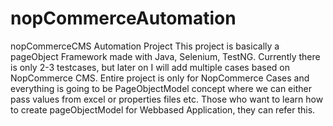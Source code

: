 # nopCommerceAutomation
nopCommerceCMS Automation Project
This project is basically a pageObject Framework made with Java, Selenium, TestNG. Currently there is only 2-3 testcases, but later on I 
will add multiple cases based on NopCommerce CMS. Entire project is only for NopCommerce Cases and everything is going to be PageObjectModel
concept where we can either pass values from excel or properties files etc. Those who want to learn how to create pageObjectModel for 
Webbased Application, they can refer this.
